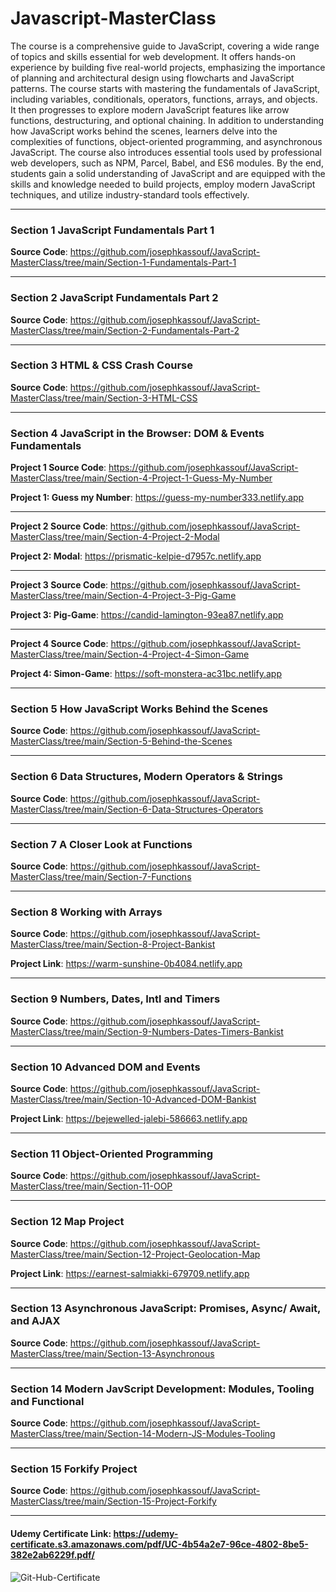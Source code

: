 # Javascript-MasterClass
The course is a comprehensive guide to JavaScript, covering a wide range of topics and skills essential for web development. It offers hands-on experience by building five real-world projects, emphasizing the importance of planning and architectural design using flowcharts and JavaScript patterns. The course starts with mastering the fundamentals of JavaScript, including variables, conditionals, operators, functions, arrays, and objects. It then progresses to explore modern JavaScript features like arrow functions, destructuring, and optional chaining. In addition to understanding how JavaScript works behind the scenes, learners delve into the complexities of functions, object-oriented programming, and asynchronous JavaScript. The course also introduces essential tools used by professional web developers, such as NPM, Parcel, Babel, and ES6 modules. By the end, students gain a solid understanding of JavaScript and are equipped with the skills and knowledge needed to build projects, employ modern JavaScript techniques, and utilize industry-standard tools effectively.

***
### Section 1 JavaScript Fundamentals Part 1
**Source Code**: https://github.com/josephkassouf/JavaScript-MasterClass/tree/main/Section-1-Fundamentals-Part-1

***
### Section 2 JavaScript Fundamentals Part 2
**Source Code**: https://github.com/josephkassouf/JavaScript-MasterClass/tree/main/Section-2-Fundamentals-Part-2

***
### Section 3 HTML & CSS Crash Course
**Source Code**: https://github.com/josephkassouf/JavaScript-MasterClass/tree/main/Section-3-HTML-CSS

***
### Section 4 JavaScript in the Browser: DOM & Events Fundamentals 

**Project 1 Source Code**: https://github.com/josephkassouf/JavaScript-MasterClass/tree/main/Section-4-Project-1-Guess-My-Number

**Project 1: Guess my Number**: https://guess-my-number333.netlify.app
***
**Project 2 Source Code**: https://github.com/josephkassouf/JavaScript-MasterClass/tree/main/Section-4-Project-2-Modal

**Project 2: Modal**: https://prismatic-kelpie-d7957c.netlify.app
***
**Project 3 Source Code**: https://github.com/josephkassouf/JavaScript-MasterClass/tree/main/Section-4-Project-3-Pig-Game

**Project 3: Pig-Game**: https://candid-lamington-93ea87.netlify.app
***
**Project 4 Source Code**: https://github.com/josephkassouf/JavaScript-MasterClass/tree/main/Section-4-Project-4-Simon-Game

**Project 4: Simon-Game**: https://soft-monstera-ac31bc.netlify.app

***
### Section 5 How JavaScript Works Behind the Scenes
**Source Code**: https://github.com/josephkassouf/JavaScript-MasterClass/tree/main/Section-5-Behind-the-Scenes

***
### Section 6 Data Structures, Modern Operators & Strings
**Source Code**: https://github.com/josephkassouf/JavaScript-MasterClass/tree/main/Section-6-Data-Structures-Operators

***
### Section 7 A Closer Look at Functions
**Source Code**: https://github.com/josephkassouf/JavaScript-MasterClass/tree/main/Section-7-Functions

***
### Section 8 Working with Arrays

**Source Code**: https://github.com/josephkassouf/JavaScript-MasterClass/tree/main/Section-8-Project-Bankist

**Project Link**: https://warm-sunshine-0b4084.netlify.app

***
### Section 9 Numbers, Dates, Intl and Timers
**Source Code**: https://github.com/josephkassouf/JavaScript-MasterClass/tree/main/Section-9-Numbers-Dates-Timers-Bankist

***
### Section 10 Advanced DOM and Events

**Source Code**: https://github.com/josephkassouf/JavaScript-MasterClass/tree/main/Section-10-Advanced-DOM-Bankist

**Project Link**: https://bejewelled-jalebi-586663.netlify.app

***
### Section 11 Object-Oriented Programming
**Source Code**: https://github.com/josephkassouf/JavaScript-MasterClass/tree/main/Section-11-OOP

***
### Section 12 Map Project
**Source Code**: https://github.com/josephkassouf/JavaScript-MasterClass/tree/main/Section-12-Project-Geolocation-Map

**Project Link**: https://earnest-salmiakki-679709.netlify.app

***
### Section 13 Asynchronous JavaScript: Promises, Async/ Await, and AJAX
**Source Code**: https://github.com/josephkassouf/JavaScript-MasterClass/tree/main/Section-13-Asynchronous

***
### Section 14 Modern JavScript Development: Modules, Tooling and Functional
**Source Code**: https://github.com/josephkassouf/JavaScript-MasterClass/tree/main/Section-14-Modern-JS-Modules-Tooling

***
### Section 15 Forkify Project
**Source Code**: https://github.com/josephkassouf/JavaScript-MasterClass/tree/main/Section-15-Project-Forkify

***

#### Udemy Certificate Link: <https://udemy-certificate.s3.amazonaws.com/pdf/UC-4b54a2e7-96ce-4802-8be5-382e2ab6229f.pdf/>

![Git-Hub-Certificate](https://udemy-certificate.s3.amazonaws.com/image/UC-4b54a2e7-96ce-4802-8be5-382e2ab6229f.jpg)
